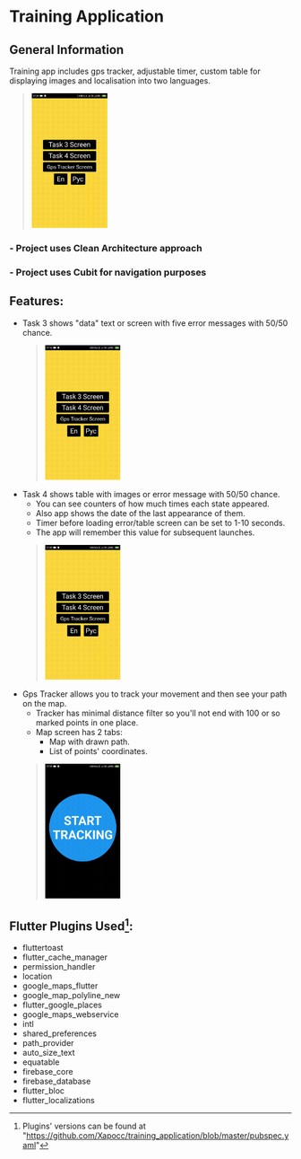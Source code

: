 # Training Application

## General Information

Training app includes gps tracker, adjustable timer, custom table for displaying images and
localisation into two languages.
> <img src="https://github.com/Xapocc/training_application/blob/master/language_change.gif" height="240"/>

### - Project uses Clean Architecture approach

### - Project uses Cubit for navigation purposes

## Features:

- Task 3 shows "data" text or screen with five error messages with 50/50 chance.
  > <img src="https://github.com/Xapocc/training_application/blob/master/task3.gif" height="240"/>
- Task 4 shows table with images or error message with 50/50 chance.
  - You can see counters of how much times each state appeared.
  - Also app shows the date of the last appearance of them.
  - Timer before loading error/table screen can be set to 1-10 seconds.
  - The app will remember this value for subsequent launches.
  > <img src="https://github.com/Xapocc/training_application/blob/master/task4.gif" height="240"/>
- Gps Tracker allows you to track your movement and then see your path on the map.
  - Tracker has minimal distance filter so you'll not end with 100 or so marked points in one place.
  - Map screen has 2 tabs:
    - Map with drawn path.
    - List of points' coordinates.
  > <img src="https://github.com/Xapocc/training_application/blob/master/gps_tracker.gif" height="240"/>

## Flutter Plugins Used[^1]:

[^1]: Plugins' versions can be found
at "https://github.com/Xapocc/training_application/blob/master/pubspec.yaml"

- fluttertoast
- flutter_cache_manager
- permission_handler
- location
- google_maps_flutter
- google_map_polyline_new
- flutter_google_places
- google_maps_webservice
- intl
- shared_preferences
- path_provider
- auto_size_text
- equatable
- firebase_core
- firebase_database
- flutter_bloc
- flutter_localizations